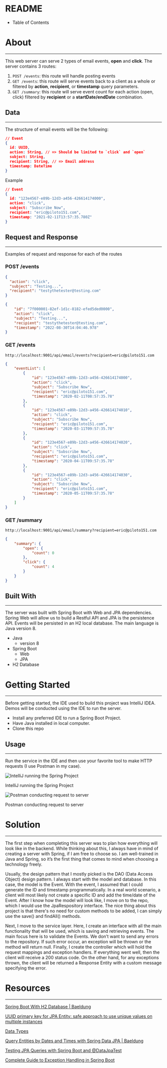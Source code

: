 # README

- Table of Contents

# About

---

This web server can serve 2 types of email events, **open** and **click**. The server contains 3 routes: 

1. `POST /events`: this route will handle posting events
2. `GET /events`: this route will serve events back to a client as a whole or filtered by **action**, **recipient**, or **timestamp** query parameters. 
3. `GET /summary`: this route will serve event count for each action (open, click) filtered by **recipient** or a **startDate/endDate** combination. 

## Data

---

The structure of email events will be the following:

```json
// Event
{
  id: UUID,
  action: String, // => Should be limited to `click` and `open`
  subject: String,
  recipient: String, // => Email address
  timestamp: DateTime
}
```

Example

```json
// Event
{  
  id: "123e4567-e89b-12d3-a456-426614174000",
  action: "click",
  subject: "Subscribe Now",
  recipient: "eric@piloto151.com",
  timestamp: "2021-02-11T13:57:35.780Z"
}
```

## Request and Response

---

Examples of request and response for each of the routes

### POST /events

```json
{  
  "action": "click",
  "subject": "Testing...",
  "recipient": "testythetester@testing.com"
}
```

```json
{
    "id": "7f000001-82ef-1d1c-8182-efed5ded0000",
    "action": "click",
    "subject": "Testing...",
    "recipient": "testythetester@testing.com",
    "timestamp": "2022-08-30T14:04:46.978"
}
```

### GET /events

`http://localhost:9001/api/email/events?recipient=eric@piloto151.com`

```json
{
	"eventList": [
        {
            "id": "123e4567-e89b-12d3-a456-426614174000",
            "action": "click",
            "subject": "Subscribe Now",
            "recipient": "eric@piloto151.com",
            "timestamp": "2020-02-11T08:57:35.78"
        },
        {
            "id": "123e4567-e89b-12d3-a456-426614174010",
            "action": "click",
            "subject": "Subscribe Now",
            "recipient": "eric@piloto151.com",
            "timestamp": "2020-03-11T09:57:35.78"
        },
        {
            "id": "123e4567-e89b-12d3-a456-426614174020",
            "action": "click",
            "subject": "Subscribe Now",
            "recipient": "eric@piloto151.com",
            "timestamp": "2020-04-11T09:57:35.78"
        },
        {
            "id": "123e4567-e89b-12d3-a456-426614174030",
            "action": "click",
            "subject": "Subscribe Now",
            "recipient": "eric@piloto151.com",
            "timestamp": "2020-05-11T09:57:35.78"
        }
    ]
}
```

### GET /summary

`http://localhost:9001/api/email/summary?recipient=eric@piloto151.com`

```json
{
	"summary": {
        "open": {
            "count": 0
        },
        "click": {
            "count": 4
        }
    }
}
```

## Built With

---

The server was built with Spring Boot with Web and JPA dependencies. Spring Web will allow us to build a Restful API and JPA is the persistence API. Events will be persisted in an H2 local database. The main language is Java version 8. 

- Java
    - version 8
- Spring Boot
    - Web
    - JPA
- H2 Database

# Getting Started

---

Before getting started, the IDE used to build this project was IntelliJ IDEA. Demos will be conducted using the IDE to run the server.  

- Install any preferred IDE to run a Spring Boot Project.
- Have Java installed in local computer.
- Clone this repo

## Usage

---

Run the service in the IDE and then use your favorite tool to make HTTP requests (I use Postman in my case).

![IntelliJ running the Spring Project](README%20cf84e8396c4b4fd0b48c8026950878e6/Untitled.png)

IntelliJ running the Spring Project

![Postman conducting request to server](README%20cf84e8396c4b4fd0b48c8026950878e6/Untitled%201.png)

Postman conducting request to server

# Solution

---

The first step when completing this server was to plan how everything will look like in the backend. While thinking about this, I always have in mind of creating a server with Spring, if I am free to choose so. I am well-trained in Java and Spring, so it’s the first thing that comes to mind when choosing a technology freely. 

Usually, the design pattern that I mostly picked is the DAO (Data Access Object) design pattern. I always start with the model and database. In this case, the model is the Event. With the event, I assumed that I could generate the ID and timestamp programmatically. In a real world scenario, a client will most likely not create a specific ID and add the time/date of the Event. After I know how the model will look like, I move on to the repo, which I would use the JpaRespository interface. The nice thing about this project is that there's no need for custom methods to be added, I can simply use the save() and findAll() methods. 

Next, I move to the service layer. Here, I create an interface with all the main functionality that will be used, which is saving and retrieving events. The main focus here is to validate the Events. We don’t want to send any errors to the repository. If such error occur, an exception will be thrown or the method will return null. Finally, I create the controller which will hold the request mappings and exception handlers. If everything went well, then the client will receive a 200 status code. On the other hand, for any exceptions thrown, the client will be returned a Response Entity with a custom message specifying the error.     

# Resources

---

[Spring Boot With H2 Database | Baeldung](https://www.baeldung.com/spring-boot-h2-database)

[UUID primary key for JPA Entity: safe approach to use unique values on multiple instances](https://stackoverflow.com/questions/66936394/uuid-primary-key-for-jpa-entity-safe-approach-to-use-unique-values-on-multiple)

[Data Types](http://www.h2database.com/html/datatypes.html#timestamp_type)

[Query Entities by Dates and Times with Spring Data JPA | Baeldung](https://www.baeldung.com/spring-data-jpa-query-by-date)

[Testing JPA Queries with Spring Boot and @DataJpaTest](https://reflectoring.io/spring-boot-data-jpa-test/)

[Complete Guide to Exception Handling in Spring Boot](https://reflectoring.io/spring-boot-exception-handling/)